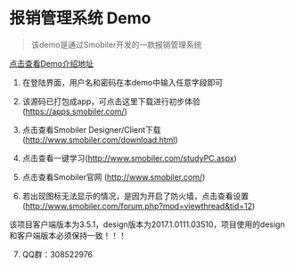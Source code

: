 ﻿# 报销管理系统 Demo
> 该demo是通过Smobiler开发的一款报销管理系统

[点击查看Demo介绍地址](http://www.smobiler.com/bbs/forum.php?mod=viewthread&tid=6&extra=page%3D1)


1. 在登陆界面，用户名和密码在本demo中输入任意字段即可

2. 该源码已打包成app，可点击这里下载进行初步体验 (https://apps.smobiler.com/)

3. 点击查看Smobiler Designer/Client下载(http://www.smobiler.com/download.html)

4. 点击查看一键学习(http://www.smobiler.com/studyPC.aspx)

5. 点击查看Smobiler官网 (http://www.smobiler.com/)

6. 若出现图标无法显示的情况，是因为开启了防火墙，点击查看设置(http://www.smobiler.com/forum.php?mod=viewthread&tid=12)



该项目客户端版本为3.5.1，design版本为2017.1.0111.03510，项目使用的design和客户端版本必须保持一致！！！ 

7. QQ群：308522976


